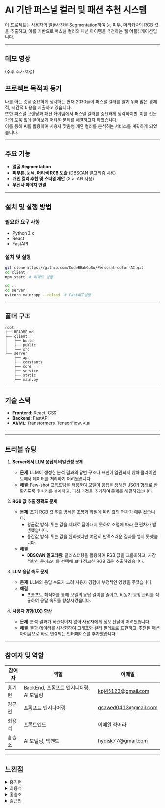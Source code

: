 # AI 기반 퍼스널 컬러 및 패션 추천 시스템

이 프로젝트는 사용자의 얼굴사진을 Segmentation하여 눈, 피부, 머리카락의 RGB 값을 추출하고, 이를 기반으로 퍼스널 컬러와 패션 아이템을 추천하는 웹 어플리케이션입니다.

---

## 데모 영상

(추후 추가 예정)

## 프로젝트 목적과 동기

나를 아는 것을 중요하게 생각하는 현재 2030들이 퍼스널 컬러를 알기 위해 많은 경제적, 시간적 비용을 지출하고 있습니다.  
또한 퍼스널 브랜딩과 패션 아이템에서 퍼스널 컬러를 중요하게 생각하지만, 이를 전문가의 도움 없이 알아보기 어려운 문제를 해결하고자 하였습니다.  
이를 통해 AI를 활용하여 사용자 맞춤형 개인 컬러를 분석하는 서비스를 계획하게 되었습니다.

---

## 주요 기능

- **얼굴 Segmentation**
- **피부톤, 눈색, 머리색 RGB 도출** (DBSCAN 알고리즘 사용)
- **개인 컬러 추천 및 스타일 제안** (X.ai API 사용)
- **무신사 페이지 연결**

---

## 설치 및 실행 방법

### 필요한 요구 사항

- Python 3.x
- React
- FastAPI

### 설치 및 실행

```bash
git clone https://github.com/CodeBBakGoSu/Personal-color-AI.git
cd client
npm start  # 리액트 실행

cd ..
cd server
uvicorn main:app --reload  # FastAPI실행
```

---

## 폴더 구조

```plaintext
root
├── README.md
├── client
│   ├── build
│   ├── public
│   └── src
└── server
    ├── api
    ├── constants
    ├── core
    ├── service
    ├── static
    └── main.py
```

---

## 기술 스택

- **Frontend**: React, CSS
- **Backend**: FastAPI
- **AI/ML**: Transformers, TensorFlow, X.ai

---

---

## 트러블 슈팅

1. **Server에서 LLM 응답의 비일관성 문제**

   - **문제**: LLM이 생성한 분석 결과의 답변 구조나 표현이 일관되지 않아 클라이언트에서 데이터를 처리하기 어려웠습니다.
   - **해결**: Few-shot 프롬프팅을 적용하여 모델이 응답을 정해진 JSON 형태로 반환하도록 후처리를 설계하고, 파싱 과정을 추가하여 문제를 해결하였습니다.

2. **RGB 값 추출 정확도 문제**

   - **문제**: 초기 RGB 값 추출 방식은 조명과 화질에 따라 값의 편차가 매우 컸습니다.
     - 평균값 방식: 튀는 값을 제대로 잡아내지 못하여 조명에 따라 큰 편차가 발생했습니다.
     - 중간값 방식: 튀는 값을 완화했지만 여전히 만족스러운 결과를 얻지 못했습니다.
   - **해결**:
     - **DBSCAN 알고리즘**: 클러스터링을 활용하여 RGB 값을 그룹화하고, 가장 적합한 클러스터를 선택해 보다 정교한 RGB 값을 추출하였습니다.

3. **LLM 응답 속도 문제**

   - **문제**: LLM의 응답 속도가 느려 사용자 경험에 부정적인 영향을 주었습니다.
   - **해결**:
     - 프롬프트 최적화를 통해 모델의 응답 길이를 줄이고, 비동기 요청 관리를 적용하여 응답 속도를 향상시켰습니다.

4. **사용자 경험(UX) 향상**
   - **문제**: 분석 결과가 직관적이지 않아 사용자에게 정보 전달이 어려웠습니다.
   - **해결**: 결과 데이터를 시각화하여 그래프와 컬러 팔레트로 표현하고, 추천된 패션 아이템으로 바로 연결되는 인터페이스를 추가했습니다.

---

## 참여자 및 역할

| 참여자 | 역할                                    | 이메일               |
| ------ | --------------------------------------- | -------------------- |
| 홍기현 | BackEnd, 프롬프트 엔지니어링, AI 모델링 | kpj45123@gmail.com   |
| 김근언 | 프롬프트 엔지니어링                     | qsawed0413@gmail.com |
| 최용석 | 프론트엔드                              | 이메일 적어라        |
| 홍승조 | AI 모델링, 백엔드                       | hydisk77@gmail.com   |

---

## 느낀점

<details>
<summary>홍기현</summary>
두 가지 AI 모델의 데이터셋 준비부터 Fine-tuning까지 전 과정을 실습해보고 싶었지만, 물리적 자원 부족과 환경적 한계로 인해 모든 과정을 완벽히 수행하지 못한 점이 아쉬웠습니다.  
AI 기술을 서비스화하기 위해서는 웹 개발 지식이 필수적이라는 점을 깨달았습니다.  
특히, AI가 생성한 데이터를 클라이언트가 쉽게 활용할 수 있도록 후처리하고 구조화하는 작업의 중요성을 깊이 이해하게 되었습니다.

이번 경험을 바탕으로, AI를 웹뿐만 아니라 IoT, 스마트 홈 등 다양한 도메인에 효과적으로 융합할 방법을 고민하며, 실질적인 가치를 제공하는 서비스를 개발하고자 합니다.

</details>

<details>
<summary>최용석</summary>
AI 모델이 생성한 원시 데이터를 그대로 사용하기에는 불필요한 부분이 많고 유연성이 부족하여 후처리를 통해 문제를 해결했습니다.

특히, 제품 추천을 웹페이지에서 진행할 때 크롤링 대신 URL 추출 방식을 사용함으로써 효율성과 속도를 높일 수 있었고, 이는 사용자 경험 향상으로 이어졌습니다.

이번 프로젝트에서는 완벽한 웹페이지 구축보다는 AI를 중심으로 진행하였으며, AI와 웹페이지를 유연하게 연결하는 부분에서 다소 부족함을 느꼈습니다.  
이번 프로젝트를 바탕으로 향후 AI를 활용한 웹페이지 서비스를 개발할 수 있는 역량을 키울 수 있었습니다.

</details>

<details>
<summary>홍승조</summary>
이번 프로젝트를 통해 AI 기술과 웹 개발을 융합하는 과정에서 많은 것을 배웠습니다.  
백엔드 개발과 컴퓨터 비전 기술을 실제 서비스에 적용하는 좋은 경험을 하였습니다.

시맨틱 세그멘테이션을 활용하여 얼굴 이미지에서 눈, 머리, 피부 색을 추출하고 클러스터링하여 각각 대표 RGB 값을 얻는 과정으로 여러 시도를 해보았고 이를 통해 이미지 처리와 머신러닝 알고리즘에 대한 이해도를 높일 수 있었습니다.

이번 경험을 통해 AI 기술과 웹 서비스의 결합이 상당히 중요하다는 것을 체감할 수 있었습니다.  
앞으로는 더 나아가 실시간 처리 기능을 개선하고 컴퓨터 비전 기술의 성능을 더욱 향상시킬 수 있는 방법을 연구하고 싶습니다.

</details>

<details>
<summary>김근언</summary>
얼굴을 피부, 눈, 머리카락으로 세그멘테이션을 한 뒤 퍼스널 컬러를 판별하는 모델까지 만드는 것을 목표로 하고 진행하였습니다.

이미지 처리를 처음하여 미숙한 부분이 많아 얼굴을 원하는 부분만 분리하는 모델을 찾는 것부터 쉽지 않았습니다.

또한, 퍼스널 컬러를 사진 속의 변수와 관계없이 추출할 수 있는 모델을 설계하여 진행하고 싶었지만, 이마저도 여러 가지 한계에 부딪혀 프롬프트 엔지니어링으로 커버할 수밖에 없었습니다.

이처럼 기획과 그에 맞는 데이터와 같은 준비물이 더더욱 중요하게 느껴졌습니다.

</details>
